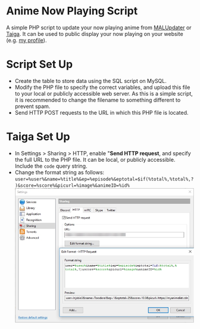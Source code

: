 # Anime Now Playing Script
A simple PHP script to update your now playing anime from [MALUpdater](http://www.malupdater.com/) or [Taiga](http://taiga.moe/).  It can be used to public display your now playing on your website (e.g. [my profile](https://injabie3.moe)).

# Script Set Up
- Create the table to store data using the SQL script on MySQL.
- Modify the PHP file to specify the correct variables, and upload this file to your local or publicly accessible web server. As this is a simple script, it is recommended to change the filename to something different to prevent spam.
- Send HTTP POST requests to the URL in which this PHP file is located.

# Taiga Set Up
- In Settings > Sharing > HTTP, enable "**Send HTTP request**, and specify the full URL to the PHP file.  It can be local, or publicly accessible.  Include the ``code`` query string.
- Change the format string as follows:
``user=%user%&name=%title%&ep=%episode%&eptotal=$if(%total%,%total%,?)&score=%score%&picurl=%image%&animeID=%id%``
![Taiga Screenshot](screenshot.jpg)
